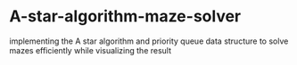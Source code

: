 # A-star-algorithm-maze-solver
implementing the A star algorithm and priority queue data structure to solve mazes efficiently while visualizing the result
